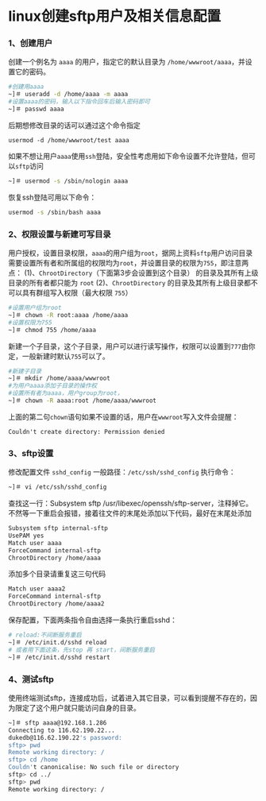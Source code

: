 # linux创建sftp用户及相关信息配置

### **1、创建用户**

创建一个例名为 `aaaa` 的用户，指定它的默认目录为 `/home/wwwroot/aaaa`，并设置它的密码。

```bash
#创建用aaaa
~]＃ useradd -d /home/aaaa -m aaaa
#设置aaaa的密码，输入以下指令回车后输入密码即可
~]＃ passwd aaaa
```

后期想修改目录的话可以通过这个命令指定

```
usermod -d /home/wwwroot/test aaaa
```

如果不想让用户`aaaa`使用`ssh`登陆，安全性考虑用如下命令设置不允许登陆，但可以`sftp`访问

```bash
~]＃ usermod -s /sbin/nologin aaaa
```

恢复ssh登陆可用以下命令：

```bash
usermod -s /sbin/bash aaaa
```

### **2、权限设置与新建可写目录**

用户授权，设置目录权限，`aaaa`的用户组为`root`，据网上资料`sftp`用户访问目录需要设置所有者和所属组的权限均为`root`，并设置目录的权限为`755`，即注意两点：
(1)、`ChrootDirectory`（下面第3步会设置到这个目录） 的目录及其所有上级目录的所有者都只能为 `root` 
(2)、`ChrootDirectory` 的目录及其所有上级目录都不可以具有群组写入权限（最大权限 `755`）

```bash
#设置用户组为root
~]＃ chown -R root:aaaa /home/aaaa
#设置权限为755
~]＃ chmod 755 /home/aaaa
```

新建一个子目录，这个子目录，用户可以进行读写操作，权限可以设置到`777`由你定，一般新建时默认`755`可以了。

```bash
#新建子目录
~]＃ mkdir /home/aaaa/wwwroot
#为用户aaaa添加子目录的操作权
#设置所有者为aaaa，用户group为root，
~]＃ chown -R aaaa:root /home/aaaa/wwwroot
```

上面的第二句`chown`语句如果不设置的话，用户在`wwwroot`写入文件会提醒：

```
Couldn't create directory: Permission denied
```



### **3、sftp设置**

修改配置文件 `sshd_config` 一般路径：`/etc/ssh/sshd_config`
执行命令：

```bash
~]＃ vi /etc/ssh/sshd_config
```

查找这一行：Subsystem   sftp   /usr/libexec/openssh/sftp-server，注释掉它。不然等一下重启会报错，接着往文件的末尾处添加以下代码，最好在末尾处添加

```bash
Subsystem sftp internal-sftp
UsePAM yes
Match user aaaa
ForceCommand internal-sftp
ChrootDirectory /home/aaaa
```

添加多个目录请重复这三句代码

```sh
Match user aaaa2
ForceCommand internal-sftp
ChrootDirectory /home/aaaa2
```

保存配置，下面两条指令自由选择一条执行重启sshd：

```bash
# reload:不间断服务重启
~]＃ /etc/init.d/sshd reload
# 或者用下面这条，先stop 再 start，间断服务重启
~]＃ /etc/init.d/sshd restart
```

### **4、测试sftp**

使用终端测试sftp，连接成功后，试着进入其它目录，可以看到提醒不存在的，因为限定了这个用户就只能访问自身的目录。

```sh
~]＃ sftp aaaa@192.168.1.286
Connecting to 116.62.190.22...
dukedb@116.62.190.22's password:
sftp> pwd
Remote working directory: /
sftp> cd /home
Couldn't canonicalise: No such file or directory
sftp> cd ../
sftp> pwd
Remote working directory: /
```